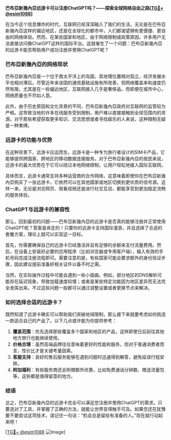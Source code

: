 **巴布亞新幾內亞远游卡可以注册ChatGPT吗？——探索全球网络自由之路[[TG💪+ @esim1088](https://t.me/s/esim1088)]**

在当今这个信息爆炸的时代，互联网已经深深融入了我们的生活。无论是在巴布亞新幾內亞这样的偏远地区，还是在全球化的都市中，人们都渴望拥有更便捷、更自由的网络体验。然而，在某些国家和地区，由于网络限制或政策原因，许多用户无法直接访问像ChatGPT这样的国际平台。这就催生了一个问题：巴布亞新幾內亞的远游卡能否帮助用户成功注册并使用ChatGPT呢？

### 巴布亞新幾內亞的网络现状

巴布亞新幾內亞是一个位于南太平洋上的岛国，其地理位置相对孤立，经济发展水平也相对滞后。尽管近年来该国的通信基础设施有所改善，但网络覆盖率和速度仍然有限。尤其是在一些偏远地区，互联网接入几乎是奢侈品，而即便在城市中心，网络质量也不尽如人意。

此外，由于历史原因和文化背景的不同，巴布亞新幾內亞政府对互联网的监管较为严格。这导致当地的许多在线服务受到限制，用户难以直接接触到全球范围内的资源。对于那些希望获取更多知识、交流思想或者寻找娱乐的人来说，这种限制无疑是一种束缚。

### 远游卡的功能与优势

在这种背景下，远游卡应运而生。远游卡是一种专为旅行者设计的SIM卡产品，它能够提供跨国家、跨地区的移动数据连接服务。对于巴布亞新幾內亞的居民来说，远游卡的最大优势在于它可以绕过本地网络限制，让用户轻松地接入国际互联网。

具体而言，远游卡通常支持多种运营商的合作网络，这意味着即使你在巴布亞新幾內亞购买了一张远游卡，它依然可以在其他国家或地区切换到更优质的信号源。这样一来，无论是浏览网页、观看视频还是进行社交互动，都能享受到更加稳定流畅的服务体验。

### ChatGPT与远游卡的兼容性

那么，回到最初的问题——巴布亞新幾內亞的远游卡是否真的能够注册并正常使用ChatGPT呢？答案是肯定的！只要你的远游卡支持国际漫游，并且选择了合适的套餐方案，理论上就可以实现这一目标。

首先，你需要确保自己的远游卡已经激活并且有足够的余额来支付流量费用。然后，在设备上安装好必要的应用程序（比如浏览器或专用客户端），输入有效的手机号码完成注册流程即可。需要注意的是，有些国家可能会要求额外的身份验证步骤，因此建议提前准备好相关证件以备不时之需。

当然，在实际操作过程中可能会遇到一些小插曲。例如，部分地区的DNS解析可能存在延迟现象，导致加载速度较慢；或者是某些特定功能因为地区差异而无法完全发挥出来。不过这些问题一般都可以通过调整设置或者更换节点来解决。

### 如何选择合适的远游卡？

既然知道了远游卡确实可以帮助我们突破地域限制，那么接下来就要考虑如何挑选一款适合自己的产品了。以下几点或许能为你提供参考：

1. **覆盖范围**：优先选择那些覆盖多个国家和地区的产品，这样即使日后前往其他地方旅行也能继续使用。
2. **价格合理**：虽然高端品牌往往意味着更好的性能和服务，但对于普通消费者而言，性价比才是关键考量因素。
3. **客服支持**：良好的售后服务能够在遇到问题时迅速得到解答，避免延误行程安排。
4. **附加福利**：有些服务商还会附赠额外优惠，比如免费通话分钟数、赠送流量包等，这些都是值得留意的地方。

### 结语

总之，巴布亞新幾內亞的远游卡完全可以满足您注册并使用ChatGPT的需求。只要选对了工具，并掌握了正确的方法，就能让世界变得触手可及。如果您还在犹豫要不要尝试这项技术，请记住一句话：“机会总是留给有准备的人。”现在就行动起来吧！

[[TG💪+ @esim1088](https://t.me/s/esim1088) ![Image](https://i.postimg.cc/4NQfJmqS/Snipaste-2025-05-13-00-14-12.png)]